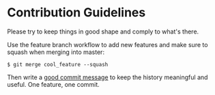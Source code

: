 # Contribution Guidelines

Please try to keep things in good shape and comply to what's there.

Use the feature branch workflow to add new features and make sure
to squash when merging into master:

	$ git merge cool_feature --squash

Then write a [good commit message][commit_messages] to keep the history
meaningful and useful. One feature, one commit.

[commit_messages]: https://git-scm.com/book/en/v2/Distributed-Git-Contributing-to-a-Project#_commit_guidelines
